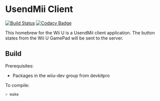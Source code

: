 # UsendMii Client

[![Build Status](https://travis-ci.org/Crayon2000/UsendMii-Client.svg?branch=master)](https://travis-ci.org/Crayon2000/UsendMii-Client)
[![Codacy Badge](https://api.codacy.com/project/badge/Grade/35c5a21659da4701bce75bf6015632fb)](https://www.codacy.com/app/Crayon2000/UsendMii-Client?utm_source=github.com&amp;utm_medium=referral&amp;utm_content=Crayon2000/UsendMii-Client&amp;utm_campaign=Badge_Grade)

This homebrew for the Wii U is a UsendMii client application.
The button states from the Wii U GamePad will be sent to the server.

## Build
Prerequisites:
* Packages in the wiiu-dev group from devkitpro

To compile:
```bash
> make
```
